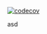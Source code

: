 [![codecov](https://codecov.io/gh/reutermj/cortecs-c/graph/badge.svg?token=S5KUHDYY6I)](https://codecov.io/gh/reutermj/cortecs-c)

asd